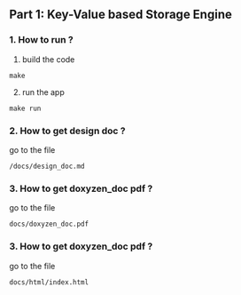 ## Part 1: Key-Value based Storage Engine

### 1. How to run ?

1. build the code

```
make
```

2. run the app

```
make run
```

### 2. How to get design doc ?

go to the file

```
/docs/design_doc.md
```

### 3. How to get doxyzen_doc pdf ?

go to the file

```
docs/doxyzen_doc.pdf
```

### 3. How to get doxyzen_doc pdf ?

go to the file

```
docs/html/index.html
```


